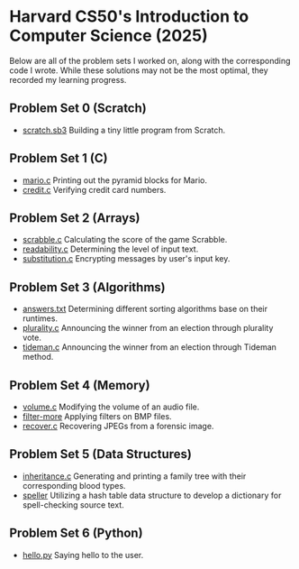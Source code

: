 # Harvard CS50's Introduction to Computer Science (2025)
Below are all of the problem sets I worked on, along with the corresponding code I wrote. While these solutions may not be the most optimal, they recorded my learning progress.
## Problem Set 0 (Scratch)
- [scratch.sb3](https://scratch.mit.edu/projects/1134595594/)
  Building a tiny little program from Scratch.
## Problem Set 1 (C)
- [mario.c](https://github.com/faitinchan/CS50x/blob/main/Problem_Set_1/mario.c)
  Printing out the pyramid blocks for Mario.
- [credit.c](https://github.com/faitinchan/CS50x/blob/main/Problem_Set_1/credit.c)
  Verifying credit card numbers.
## Problem Set 2 (Arrays)
- [scrabble.c](https://github.com/faitinchan/CS50x/blob/main/Problem_Set_2/scrabble.c)
  Calculating the score of the game Scrabble.
- [readability.c](https://github.com/faitinchan/CS50x/blob/main/Problem_Set_2/readability.c)
  Determining the level of input text.
- [substitution.c](https://github.com/faitinchan/CS50x/blob/main/Problem_Set_2/substitution.c)
  Encrypting messages by user's input key.
## Problem Set 3 (Algorithms)
- [answers.txt](https://github.com/faitinchan/CS50x/blob/main/Problem_Set_3/answers.txt)
  Determining different sorting algorithms base on their runtimes.
- [plurality.c](https://github.com/faitinchan/CS50x/blob/main/Problem_Set_3/plurality.c)
  Announcing the winner from an election through plurality vote.
- [tideman.c](https://github.com/faitinchan/CS50x/blob/main/Problem_Set_3/tideman.c)
  Announcing the winner from an election through Tideman method.
## Problem Set 4 (Memory)
- [volume.c](https://github.com/faitinchan/CS50x/blob/main/Problem_Set_4/volume.c)
  Modifying the volume of an audio file.
- [filter-more](https://github.com/faitinchan/CS50x/tree/main/Problem_Set_4/filter-more)
  Applying filters on BMP files.
- [recover.c](https://github.com/faitinchan/CS50x/blob/main/Problem_Set_4/recover.c)
  Recovering JPEGs from a forensic image.
## Problem Set 5 (Data Structures)
- [inheritance.c](https://github.com/faitinchan/CS50x/blob/main/Problem_Set_5/inheritance.c)
  Generating and printing a family tree with their corresponding blood types.
- [speller](https://github.com/faitinchan/CS50x/tree/main/Problem_Set_5/speller)
  Utilizing a hash table data structure to develop a dictionary for spell-checking source text.
## Problem Set 6 (Python)
- [hello.py](https://github.com/faitinchan/CS50x/blob/main/Problem_Set_6/hello.py)
  Saying hello to the user.
